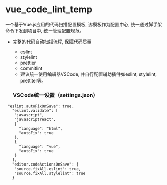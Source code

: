 # vue_code_lint_temp

一个基于Vue.js应用的代码扫描配置模板, 该模板作为配置中心, 统一通过脚手架命令下发到项目中, 统一管理配置规范。

- 完整的代码自动扫描流程, 保障代码质量
  - eslint
  - stylelint
  - prettier
  - commitlint
  - 建议统一使用编辑器VSCode, 并自行配置辅助插件如eslint, stylelint, prettiter等。

  ### VSCode统一设置（settings.json）

```
 "eslint.autoFixOnSave": true,
   "eslint.validate": [
    "javascript",
    "javascriptreact",
    {
      "language": "html",
      "autoFix": true
    },
    {
      "language": "vue",
      "autoFix": true
    }
   ],
   "editor.codeActionsOnSave": {
    "source.fixAll.eslint": true,
    "source.fixAll.stylelint": true
   }

```
  

